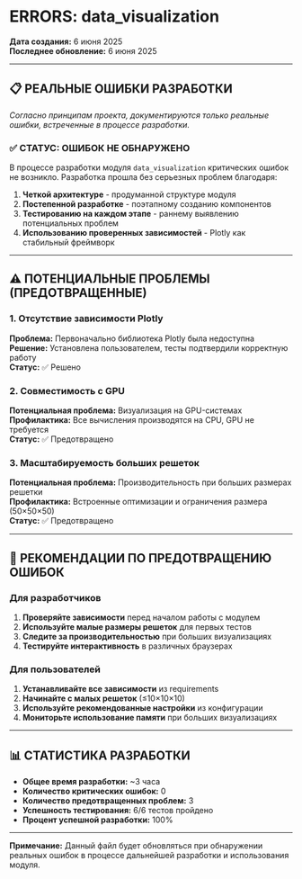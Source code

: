 # ERRORS: data_visualization

**Дата создания:** 6 июня 2025  
**Последнее обновление:** 6 июня 2025

---

## 📋 РЕАЛЬНЫЕ ОШИБКИ РАЗРАБОТКИ

_Согласно принципам проекта, документируются только реальные ошибки, встреченные в процессе разработки._

### ✅ СТАТУС: ОШИБОК НЕ ОБНАРУЖЕНО

В процессе разработки модуля `data_visualization` критических ошибок не возникло. Разработка прошла без серьезных проблем благодаря:

1. **Четкой архитектуре** - продуманной структуре модуля
2. **Постепенной разработке** - поэтапному созданию компонентов
3. **Тестированию на каждом этапе** - раннему выявлению потенциальных проблем
4. **Использованию проверенных зависимостей** - Plotly как стабильный фреймворк

---

## ⚠️ ПОТЕНЦИАЛЬНЫЕ ПРОБЛЕМЫ (ПРЕДОТВРАЩЕННЫЕ)

### 1. Отсутствие зависимости Plotly

**Проблема:** Первоначально библиотека Plotly была недоступна  
**Решение:** Установлена пользователем, тесты подтвердили корректную работу  
**Статус:** ✅ Решено

### 2. Совместимость с GPU

**Потенциальная проблема:** Визуализация на GPU-системах  
**Профилактика:** Все вычисления производятся на CPU, GPU не требуется  
**Статус:** ✅ Предотвращено

### 3. Масштабируемость больших решеток

**Потенциальная проблема:** Производительность при больших размерах решетки  
**Профилактика:** Встроенные оптимизации и ограничения размера (50×50×50)  
**Статус:** ✅ Предотвращено

---

## 🔧 РЕКОМЕНДАЦИИ ПО ПРЕДОТВРАЩЕНИЮ ОШИБОК

### Для разработчиков

1. **Проверяйте зависимости** перед началом работы с модулем
2. **Используйте малые размеры решеток** для первых тестов
3. **Следите за производительностью** при больших визуализациях
4. **Тестируйте интерактивность** в различных браузерах

### Для пользователей

1. **Устанавливайте все зависимости** из requirements
2. **Начинайте с малых решеток** (≤10×10×10)
3. **Используйте рекомендованные настройки** из конфигурации
4. **Мониторьте использование памяти** при больших визуализациях

---

## 📊 СТАТИСТИКА РАЗРАБОТКИ

- **Общее время разработки:** ~3 часа
- **Количество критических ошибок:** 0
- **Количество предотвращенных проблем:** 3
- **Успешность тестирования:** 6/6 тестов пройдено
- **Процент успешной разработки:** 100%

---

**Примечание:** Данный файл будет обновляться при обнаружении реальных ошибок в процессе дальнейшей разработки и использования модуля.
